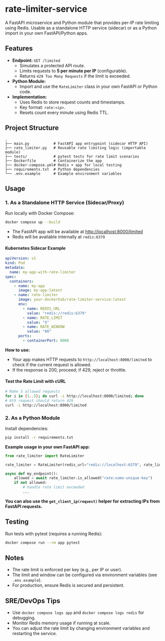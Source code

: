 # rate-limiter-service

A FastAPI microservice and Python module that provides per-IP rate limiting using Redis. Usable as a standalone HTTP service (sidecar) or as a Python import in your own FastAPI/Python apps.

## Features

- **Endpoint:** `GET /limited`
  - Simulates a protected API route.
  - Limits requests to **5 per minute per IP** (configurable).
  - Returns `429 Too Many Requests` if the limit is exceeded.
- **Python Module:**
  - Import and use the `RateLimiter` class in your own FastAPI or Python code.
- **Implementation:**
  - Uses Redis to store request counts and timestamps.
  - Key format: `rate:<ip>`.
  - Resets count every minute using Redis TTL.

## Project Structure

```
.
├── main.py           # FastAPI app entrypoint (sidecar HTTP API)
├── rate_limiter.py   # Reusable rate limiting logic (importable module)
├── tests/            # pytest tests for rate limit scenarios
├── Dockerfile        # Containerize the app
├── docker-compose.yml# Redis + app for local testing
├── requirements.txt  # Python dependencies
└── .env.example      # Example environment variables
```

## Usage

### 1. As a Standalone HTTP Service (Sidecar/Proxy)

Run locally with Docker Compose:
```sh
docker compose up --build
```
- The FastAPI app will be available at [http://localhost:8000/limited](http://localhost:8000/limited)
- Redis will be available internally at `redis:6379`

#### **Kubernetes Sidecar Example**

```yaml
apiVersion: v1
kind: Pod
metadata:
  name: my-app-with-rate-limiter
spec:
  containers:
    - name: my-app
      image: my-app:latest
    - name: rate-limiter
      image: your-dockerhub/rate-limiter-service:latest
      env:
        - name: REDIS_URL
          value: "redis://redis:6379"
        - name: RATE_LIMIT
          value: "5"
        - name: RATE_WINDOW
          value: "60"
      ports:
        - containerPort: 8000
```

**How to use:**
- Your app makes HTTP requests to `http://localhost:8000/limited` to check if the current request is allowed.
- If the response is 200, proceed; if 429, reject or throttle.

#### **Test the Rate Limit with cURL**
```sh
# Make 5 allowed requests
for i in {1..5}; do curl -i http://localhost:8000/limited; done
# 6th request should return 429
curl -i http://localhost:8000/limited
```

### 2. As a Python Module

Install dependencies:
```sh
pip install -r requirements.txt
```

**Example usage in your own FastAPI app:**
```python
from rate_limiter import RateLimiter

rate_limiter = RateLimiter(redis_url="redis://localhost:6379", rate_limit=5, rate_window=60)

async def my_endpoint():
    allowed = await rate_limiter.is_allowed("rate:some-unique-key")
    if not allowed:
        # handle rate limit exceeded
        ...
```

**You can also use the `get_client_ip(request)` helper for extracting IPs from FastAPI requests.**

## Testing

Run tests with pytest (requires a running Redis):
```sh
docker compose run --rm app pytest
```

## Notes
- The rate limit is enforced per key (e.g., per IP or user).
- The limit and window can be configured via environment variables (see `.env.example`).
- For production, ensure Redis is secured and persistent.

## SRE/DevOps Tips
- Use `docker compose logs app` and `docker compose logs redis` for debugging.
- Monitor Redis memory usage if running at scale.
- You can adjust the rate limit by changing environment variables and restarting the service. 